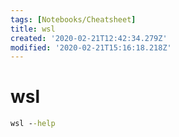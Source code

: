 ```yaml
---
tags: [Notebooks/Cheatsheet]
title: wsl
created: '2020-02-21T12:42:34.279Z'
modified: '2020-02-21T15:16:18.218Z'
---
```


# wsl

```cmd
wsl --help
```
